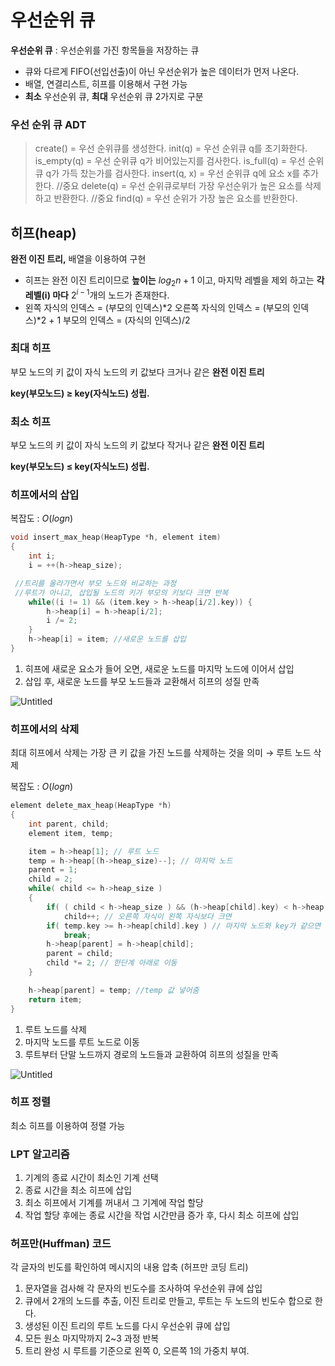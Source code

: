 # 우선순위 큐

**우선순위 큐** : 우선순위를 가진 항목들을 저장하는 큐 

- 큐와 다르게 FIFO(선입선출)이 아닌 우선순위가 높은 데이터가 먼저 나온다.
- 배열, 연결리스트, 히프를 이용해서 구현 가능
- **최소** 우선순위 큐, **최대** 우선순위 큐 2가지로 구분

### 우선 순위 큐 ADT

> create() = 우선 순위큐를 생성한다.
init(q) = 우선 순위큐 q를 초기화한다.
is_empty(q) = 우선 순위큐 q가 비어있는지를 검사한다. 
is_full(q) = 우선 순위큐 q가 가득 찼는가를 검사한다.
insert(q, x) = 우선 순위큐 q에 요소 x를 추가한다. //중요
delete(q) = 우선 순위큐로부터 가장 우선순위가 높은 요소를 삭제하고 반환한다. //중요
find(q) = 우선 순위가 가장 높은 요소를 반환한다.
> 

## 히프(heap)

**완전 이진 트리,** 배열을 이용하여 구현

- 히프는 완전 이진 트리이므로 **높이는** $log_2n+1$ 이고, 마지막 레벨을 제외 하고는 **각 레벨(i) 마다** $2^{i-1}$개의 노드가 존재한다.
- 왼쪽 자식의 인덱스 = (부모의 인덱스)*2
오른쪽 자식의 인덱스 = (부모의 인덱스)*2 + 1
부모의 인덱스 = (자식의 인덱스)/2

### 최대 히프

부모 노드의 키 값이 자식 노드의 키 값보다 크거나 같은 **완전 이진 트리**

**key(부모노드) ≥ key(자식노드) 성립.**

### 최소 히프

부모 노드의 키 값이 자식 노드의 키 값보다 작거나 같은 **완전 이진 트리**

**key(부모노드) ≤ key(자식노드) 성립.**

### 히프에서의 삽입

복잡도 : $O(logn)$

```c
void insert_max_heap(HeapType *h, element item) 
{
	int i; 
	i = ++(h->heap_size); 

 //트리를 올라가면서 부모 노드와 비교하는 과정
 //루트가 아니고, 삽입될 노드의 키가 부모의 키보다 크면 반복
	while((i != 1) && (item.key > h->heap[i/2].key)) {
		h->heap[i] = h->heap[i/2]; 
		i /= 2; 
	}
	h->heap[i] = item; //새로운 노드를 삽입
}
```

1. 히프에 새로운 요소가 들어 오면, 새로운 노드를 마지막 노드에 이어서 삽입
2. 삽입 후, 새로운 노드를 부모 노드들과 교환해서 히프의 성질 만족

![Untitled](%E1%84%8B%E1%85%AE%E1%84%89%E1%85%A5%E1%86%AB%E1%84%89%E1%85%AE%E1%86%AB%E1%84%8B%E1%85%B1%20%E1%84%8F%E1%85%B2%20b72d0d7a61c44ff6b7bdbdf72e7e0fd2/Untitled.png)

### 히프에서의 삭제

최대 히프에서 삭제는 가장 큰 키 값을 가진 노드를 삭제하는 것을 의미 → 루트 노드 삭제

복잡도 : $O(logn)$

```c
element delete_max_heap(HeapType *h)
{ 
	int parent, child; 
	element item, temp;

	item = h->heap[1]; // 루트 노드
	temp = h->heap[(h->heap_size)--]; // 마지막 노드
	parent = 1;	
	child = 2;
	while( child <= h->heap_size )
	{
		if( ( child < h->heap_size ) && (h->heap[child].key) < h->heap[child+1].key)
			child++; // 오른쪽 자식이 왼쪽 자식보다 크면
		if( temp.key >= h->heap[child].key ) // 마지막 노드와 key가 같으면
			break;
		h->heap[parent] = h->heap[child];
		parent = child;
		child *= 2; // 한단계 아래로 이동
	}

	h->heap[parent] = temp; //temp 값 넣어줌
	return item;
}
```

1. 루트 노드를 삭제
2. 마지막 노드를 루트 노드로 이동
3. 루트부터 단말 노드까지 경로의 노드들과 교환하여 히프의 성질을 만족

![Untitled](%E1%84%8B%E1%85%AE%E1%84%89%E1%85%A5%E1%86%AB%E1%84%89%E1%85%AE%E1%86%AB%E1%84%8B%E1%85%B1%20%E1%84%8F%E1%85%B2%20b72d0d7a61c44ff6b7bdbdf72e7e0fd2/Untitled%201.png)

### 히프 정렬

최소 히프를 이용하여 정렬 가능

### LPT 알고리즘

1. 기계의 종료 시간이 최소인 기계 선택
2. 종료 시간을 최소 히프에 삽입
3. 최소 히프에서 기계를 꺼내서 그 기계에 작업 할당
4. 작업 할당 후에는 종료 시간을 작업 시간만큼 증가 후, 다시 최소 히프에 삽입

### 허프만(Huffman) 코드

각 글자의 빈도를 확인하여 메시지의 내용 압축 (허프만 코딩 트리)

1. 문자열을 검사해 각 문자의 빈도수를 조사하여 우선순위 큐에 삽입
2. 큐에서 2개의 노드를 추출, 이진 트리로 만들고, 루트는 두 노드의 빈도수 합으로 한다.
3. 생성된 이진 트리의 루트 노드를 다시 우선순위 큐에 삽입
4. 모든 원소 마지막까지 2~3 과정 반복
5. 트리 완성 시 루트를 기준으로 왼쪽 0, 오른쪽 1의 가중치 부여.